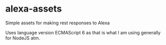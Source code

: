 # alexa-assets
Simple assets for making rest responses to Alexa

Uses language version ECMAScript 6 as that is what I am using generally for NodeJS atm.
